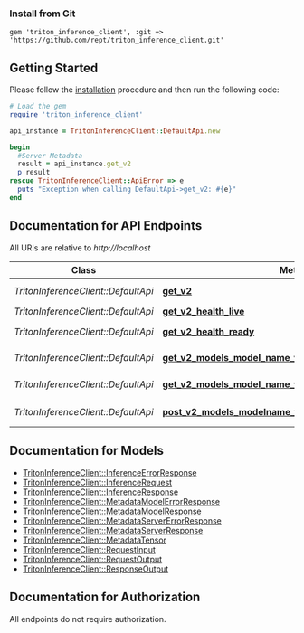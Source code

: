 ### Install from Git

    gem 'triton_inference_client', :git => 'https://github.com/rept/triton_inference_client.git'

## Getting Started

Please follow the [installation](#installation) procedure and then run the following code:

```ruby
# Load the gem
require 'triton_inference_client'

api_instance = TritonInferenceClient::DefaultApi.new

begin
  #Server Metadata
  result = api_instance.get_v2
  p result
rescue TritonInferenceClient::ApiError => e
  puts "Exception when calling DefaultApi->get_v2: #{e}"
end

```

## Documentation for API Endpoints

All URIs are relative to *http://localhost*

Class | Method | HTTP request | Description
------------ | ------------- | ------------- | -------------
*TritonInferenceClient::DefaultApi* | [**get_v2**](docs/DefaultApi.md#get_v2) | **GET** /v2/ | Server Metadata
*TritonInferenceClient::DefaultApi* | [**get_v2_health_live**](docs/DefaultApi.md#get_v2_health_live) | **GET** /v2/health/live | Server Live
*TritonInferenceClient::DefaultApi* | [**get_v2_health_ready**](docs/DefaultApi.md#get_v2_health_ready) | **GET** /v2/health/ready | Server Ready
*TritonInferenceClient::DefaultApi* | [**get_v2_models_model_name_versions_model_version**](docs/DefaultApi.md#get_v2_models_model_name_versions_model_version) | **GET** /v2/models/${MODEL_NAME}/versions/${MODEL_VERSION} | Model Metadata
*TritonInferenceClient::DefaultApi* | [**get_v2_models_model_name_versions_model_version_ready**](docs/DefaultApi.md#get_v2_models_model_name_versions_model_version_ready) | **GET** /v2/models/${MODEL_NAME}/versions/${MODEL_VERSION}/ready | Model Ready
*TritonInferenceClient::DefaultApi* | [**post_v2_models_modelname_versions_modelversion_infer**](docs/DefaultApi.md#post_v2_models_modelname_versions_modelversion_infer) | **POST** /v2/models/${MODEL_NAME}/versions/${MODEL_VERSION}/infer | Inference


## Documentation for Models

 - [TritonInferenceClient::InferenceErrorResponse](docs/InferenceErrorResponse.md)
 - [TritonInferenceClient::InferenceRequest](docs/InferenceRequest.md)
 - [TritonInferenceClient::InferenceResponse](docs/InferenceResponse.md)
 - [TritonInferenceClient::MetadataModelErrorResponse](docs/MetadataModelErrorResponse.md)
 - [TritonInferenceClient::MetadataModelResponse](docs/MetadataModelResponse.md)
 - [TritonInferenceClient::MetadataServerErrorResponse](docs/MetadataServerErrorResponse.md)
 - [TritonInferenceClient::MetadataServerResponse](docs/MetadataServerResponse.md)
 - [TritonInferenceClient::MetadataTensor](docs/MetadataTensor.md)
 - [TritonInferenceClient::RequestInput](docs/RequestInput.md)
 - [TritonInferenceClient::RequestOutput](docs/RequestOutput.md)
 - [TritonInferenceClient::ResponseOutput](docs/ResponseOutput.md)


## Documentation for Authorization

 All endpoints do not require authorization.

